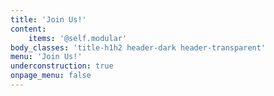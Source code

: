```yaml
---
title: 'Join Us!'
content:
    items: '@self.modular'
body_classes: 'title-h1h2 header-dark header-transparent'
menu: 'Join Us!'
underconstruction: true
onpage_menu: false
---
```


